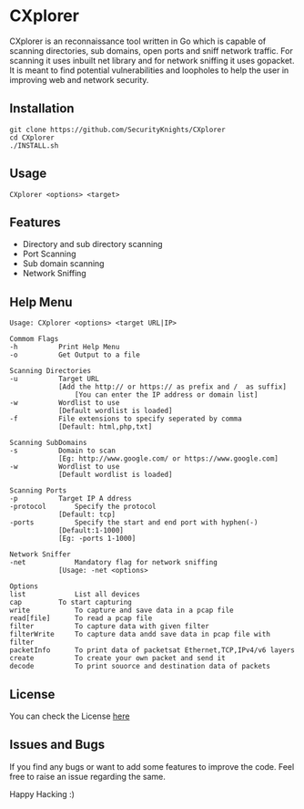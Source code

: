 
# CXplorer

CXplorer is an reconnaissance tool written in Go which is capable of scanning directories, sub domains, open ports and sniff network traffic. For scanning it uses inbuilt net library and for network sniffing it uses gopacket. It is meant to find potential vulnerabilities and loopholes to help the user in improving web and network security.

## Installation

	
    git clone https://github.com/SecurityKnights/CXplorer
    cd CXplorer
    ./INSTALL.sh
    


## Usage

    CXplorer <options> <target>
    
## Features

 - Directory and sub directory scanning
 - Port Scanning
 - Sub domain scanning
 - Network Sniffing

## Help Menu

    Usage: CXplorer <options> <target URL|IP>
    
    Commom Flags
    -h			Print Help Menu
    -o			Get Output to a file
    
    Scanning Directories
    -u			Target URL
				[Add the http:// or https:// as prefix and /  as suffix]
			        [You can enter the IP address or domain list]
	-w			Wordlist to use
				[Default wordlist is loaded]
	-f			File extensions to specify seperated by comma
				[Default: html,php,txt]
	
	Scanning SubDomains
	-s			Domain to scan
				[Eg: http://www.google.com/ or https://www.google.com]
	-w			Wordlist to use
				[Default wordlist is loaded]
	
	Scanning Ports
	-p			Target IP A ddress
	-protocol		Specify the protocol
				[Default: tcp]
	-ports			Specify the start and end port with hyphen(-)
				[Default:1-1000]
				[Eg: -ports 1-1000]

	Network Sniffer
	-net			Mandatory flag for network sniffing
				[Usage: -net <options>
	
	Options
	list			List all devices
	cap			To start capturing
	write			To capture and save data in a pcap file
	read[file]		To read a pcap file
	filter			To capture data with given filter
	filterWrite		To capture data andd save data in pcap file with filter
	packetInfo		To print data of packetsat Ethernet,TCP,IPv4/v6 layers
	create			To create your own packet and send it
	decode			To print souorce and destination data of packets

## License
You can check the License [here](https://github.com/SecurityKnights/CXplorer/blob/main/LICENSE)

## Issues and Bugs
If you find any bugs or want to add some features to improve the code. Feel free to raise an issue regarding the same.

Happy Hacking :)
